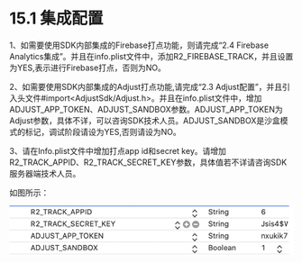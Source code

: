 # 15.1 集成配置

1、如需要使用SDK内部集成的Firebase打点功能，则请完成“2.4 Firebase Analytics集成”。并且在info.plist文件中，添加R2\_FIREBASE\_TRACK，并且设置为YES,表示进行Firebase打点，否则为NO。

2、如需要使用SDK内部集成的Adjust打点功能,请完成“2.3 Adjust配置”，并且引入头文件\#import&lt;AdjustSdk/Adjust.h&gt;。并且在info.plist文件中，增加ADJUST\_APP\_TOKEN、ADJUST\_SANDBOX参数。ADJUST\_APP\_TOKEN为Adjust参数，具体不详，可以咨询SDK技术人员。ADJUST\_SANDBOX是沙盒模式的标记，调试阶段请设为YES,否则请设为NO。

3、请在Info.plist文件中增加打点app id和secret key。请增加R2\_TRACK\_APPID、R2\_TRACK\_SECRET\_KEY参数，具体值若不详请咨询SDK服务器端技术人员。

如图所示：

![](../../.gitbook/assets/picture11.png)

